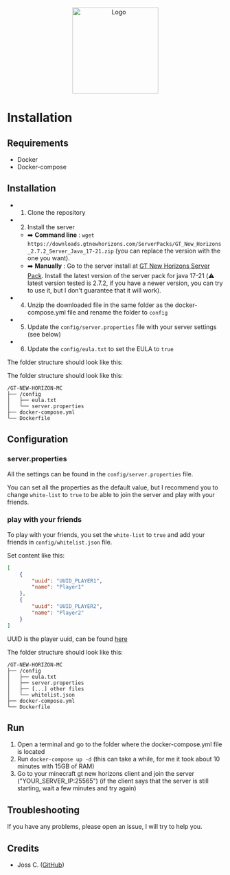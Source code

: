 <div align="center" style="margin-top: 20px;">
  <img src="https://www.gtnewhorizons.com/images/big_gnd.webp" alt="Logo" width="auto" height="200">
</div>

# Installation

## Requirements

- Docker
- Docker-compose

## Installation

- 1. Clone the repository
- 2. Install the server
    - ➡️ **Command line** : `wget https://downloads.gtnewhorizons.com/ServerPacks/GT_New_Horizons_2.7.2_Server_Java_17-21.zip` (you can replace the version with the one you want).
    - ➡️ **Manually** : Go to the server install at [GT New Horizons Server Pack](https://downloads.gtnewhorizons.com/ServerPacks/). Install the latest version of the server pack for java 17-21 (⚠️ latest version tested is 2.7.2, if you have a newer version, you can try to use it, but I don't guarantee that it will work).
- 4. Unzip the downloaded file in the same folder as the docker-compose.yml file and rename the folder to `config`
- 5. Update the `config/server.properties` file with your server settings (see below)
- 6. Update the `config/eula.txt` to set the EULA to `true`

The folder structure should look like this:

The folder structure should look like this:

```
/GT-NEW-HORIZON-MC
├── /config
│   ├── eula.txt
│   └── server.properties
├── docker-compose.yml
└── Dockerfile
```

## Configuration

### server.properties

All the settings can be found in the `config/server.properties` file.

You can set all the properties as the default value, but I recommend you to change `white-list` to `true` to be able to join the server and play with your friends.

### play with your friends

To play with your friends, you set the `white-list` to `true` and add your friends in `config/whitelist.json` file.

Set content like this:

```json
[
    {
        "uuid": "UUID_PLAYER1",
        "name": "Player1"
    },
    {
        "uuid": "UUID_PLAYER2",
        "name": "Player2"
    }
]
```

UUID is the player uuid, can be found [here](https://mcuuid.net/)

The folder structure should look like this:

```
/GT-NEW-HORIZON-MC
├── /config
│   ├── eula.txt
│   ├── server.properties
│   ├── [...] other files
│   └── whitelist.json
├── docker-compose.yml
└── Dockerfile
```

## Run

1. Open a terminal and go to the folder where the docker-compose.yml file is located
2. Run `docker-compose up -d` (this can take a while, for me it took about 10 minutes with 15GB of RAM)
3. Go to your minecraft gt new horizons client and join the server ("YOUR_SERVER_IP:25565") (if the client says that the server is still starting, wait a few minutes and try again)

## Troubleshooting

If you have any problems, please open an issue, I will try to help you.

## Credits

- Joss C. ([GitHub](https://github.com/nexus9111))